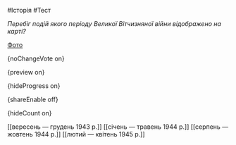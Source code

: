 #Історія #Тест

*Перебіг подій якого періоду Великої Вітчизняної війни відображено на карті?*

[Фото](https://zno.osvita.ua//doc/images/znotest/49/4973/hist-ukr-prob-2014_35_4973.jpg)

{noChangeVote on}

{preview on}

{hideProgress on}

{shareEnable off}

{hideCount on}

[[вересень — грудень 1943 р.]]
[[січень — травень 1944 р.]]
[[серпень — жовтень 1944 р.]]
[[лютий — квітень 1945 р.]]
